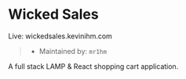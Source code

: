 # Wicked Sales

Live: wickedsales.kevinihm.com

> - Maintained by: `mr1hm`

A full stack LAMP & React shopping cart application.
